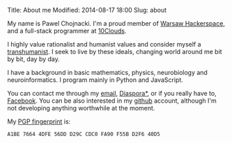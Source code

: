 Title: About me
Modified: 2014-08-17 18:00
Slug: about

My name is Pawel Chojnacki. I'm a proud member of [Warsaw Hackerspace], and a full-stack programmer at [10Clouds]. 

I highly value rationalist and humanist values and consider myself a [transhumanist]. I seek to live by these ideals, changing world around me bit by bit, day by day.

I have a background in basic mathematics, physics, neurobiology and neuroinformatics. I program mainly in Python and JavaScript.

You can contact me through my [email], [Diaspora*], or if you really have to, [Facebook]. You can be also interested in my [github] account, although I'm not developing anything worthwhile at the moment.

My <a href="http://pgp.mit.edu/pks/lookup?op=vindex&search=0xFA90F55BD2F640D5">PGP fingerprint</a> is:

    A1BE 7664 4DFE 56DD D29C CDC0 FA90 F55B D2F6 40D5

[Warsaw Hackerspace]: https://hackerspace.pl/
[10Clouds]: http://www.10clouds.com/
[transhumanist]: http://rationalwiki.org/wiki/Transhumanism
[email]: mailto:alxd(AT)alxd.org
[Diaspora*]: https://joindiaspora.com/people/9c96cec4917029e3
[Facebook]: https://www.facebook.com/chojnackipawel91
[github]: https://github.com/pawelchojnacki
